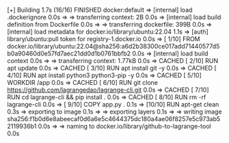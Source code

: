 [+] Building 1.7s (16/16) FINISHED                                                                                                     docker:default
 => [internal] load .dockerignore                                                                                                                0.0s
 => => transferring context: 2B                                                                                                                  0.0s
 => [internal] load build definition from Dockerfile                                                                                             0.0s
 => => transferring dockerfile: 399B                                                                                                             0.0s
 => [internal] load metadata for docker.io/library/ubuntu:22.04                                                                                  1.1s
 => [auth] library/ubuntu:pull token for registry-1.docker.io                                                                                    0.0s
 => [ 1/10] FROM docker.io/library/ubuntu:22.04@sha256:a6d2b38300ce017add71440577d5b0a90460d0e57fd7aec21dd0d1b0761bbfb2                          0.0s
 => [internal] load build context                                                                                                                0.0s
 => => transferring context: 1.77kB                                                                                                              0.0s
 => CACHED [ 2/10] RUN apt update                                                                                                                0.0s
 => CACHED [ 3/10] RUN apt install git -y                                                                                                        0.0s
 => CACHED [ 4/10] RUN apt install python3 python3-pip -y                                                                                        0.0s
 => CACHED [ 5/10] WORKDIR /app                                                                                                                  0.0s
 => CACHED [ 6/10] RUN git clone https://github.com/lagrangedao/lagrange-cli.git                                                                 0.0s
 => CACHED [ 7/10] RUN cd lagrange-cli && pip install .                                                                                          0.0s
 => CACHED [ 8/10] RUN rm -rf lagrange-cli                                                                                                       0.0s
 => [ 9/10] COPY app.py .                                                                                                                        0.1s
 => [10/10] RUN apt-get clean                                                                                                                    0.3s
 => exporting to image                                                                                                                           0.1s
 => => exporting layers                                                                                                                          0.1s
 => => writing image sha256:f1b0d6e8abeecaf0d6a6e5c4644375dc180a4ae06f8257e5c973ab52119936b1                                                     0.0s
 => => naming to docker.io/library/github-to-lagrange-tool                                                                                       0.0s
